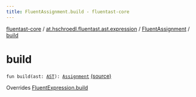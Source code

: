 ```yaml
---
title: FluentAssignment.build - fluentast-core
---
```


[fluentast-core](../../index.html) / [at.hschroedl.fluentast.ast.expression](../index.html) / [FluentAssignment](index.html) / [build](.)

# build

`fun build(ast: `[`AST`](https://help.eclipse.org/neon/topic/org.eclipse.jdt.doc.isv/reference/api/org/eclipse/jdt/core/dom/AST.html)`): `[`Assignment`](https://help.eclipse.org/neon/topic/org.eclipse.jdt.doc.isv/reference/api/org/eclipse/jdt/core/dom/Assignment.html) [(source)](https://github.com/hschroedl/FluentAST/tree/master/core/src/main/kotlin//at.hschroedl.fluentast/ast/expression/Assignment.kt#L10)

Overrides [FluentExpression.build](../-fluent-expression/build.html)

